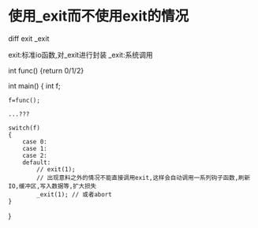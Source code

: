 # 使用_exit而不使用exit的情况

diff exit _exit

exit:标准io函数,对_exit进行封装
_exit:系统调用

int func()
{return 0/1/2}

int main()
{
    int f;

    f=func();

    ...???

    switch(f)
    {
        case 0:
        case 1:
        case 2:
        default:
            // exit(1); 
            // 出现意料之外的情况不能直接调用exit,这样会自动调用一系列钩子函数,刷新IO,缓冲区,写入数据等,扩大损失
            _exit(1); // 或者abort
    }
}